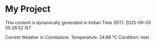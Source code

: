 # My Project

This content is dynamically generated in Indian Time (IST): 2025-09-03 05:26:52 IST


Current Weather in Coimbatore:
Temperature: 24.88 °C
Condition: mist
